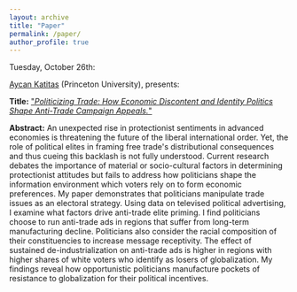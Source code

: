 ```yaml
---
layout: archive
title: "Paper"
permalink: /paper/
author_profile: true
---
```


Tuesday, October 26th:

[Aycan Katitas](https://aycankatitas.weebly.com) (Princeton University), presents:

**Title:** ["*Politicizing Trade: How Economic Discontent and Identity Politics Shape Anti-Trade Campaign Appeals.*"](https://gsipe-workshop.github.io/files/Acyan_Katitas_26OCT2021.pdf)

**Abstract:**
An unexpected rise in protectionist sentiments in advanced economies is threatening the future of the liberal international order. Yet, the role of political elites in framing free trade's distributional consequences and thus cueing this backlash is not fully understood. Current research debates the importance of material or socio-cultural factors in determining protectionist attitudes but fails to address how politicians shape the information environment which voters rely on to form economic preferences. My paper demonstrates that politicians manipulate trade issues as an electoral strategy. Using data on televised political advertising, I examine what factors drive anti-trade elite priming. I find politicians choose to run anti-trade ads in regions that suffer from long-term manufacturing decline. Politicians also consider the racial composition of their constituencies to increase message receptivity. The effect of sustained de-industrialization on anti-trade ads is higher in regions with higher shares of white voters who identify as losers of globalization. My findings reveal how opportunistic politicians manufacture pockets of resistance to globalization for their political incentives.

